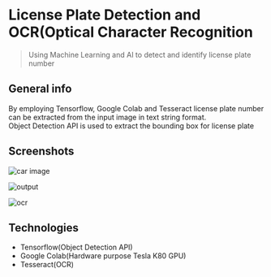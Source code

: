 # License Plate Detection and OCR(Optical Character Recognition
> Using Machine Learning and AI to detect and identify license plate number

## General info

By employing Tensorflow, Google Colab and Tesseract license plate number can be extracted from the input image in text string format.  
Object Detection API is used to extract the bounding box for license plate  

## Screenshots  

![car image](https://github.com/Kshitijpawar/License_Plate_Detection/blob/master/document/image.png)

![output](https://github.com/Kshitijpawar/License_Plate_Detection/blob/master/document/plate.png)

![ocr](https://github.com/Kshitijpawar/License_Plate_Detection/blob/master/document/ocr_new.png)

## Technologies
* Tensorflow(Object Detection API)
* Google Colab(Hardware purpose Tesla K80 GPU)
* Tesseract(OCR)
